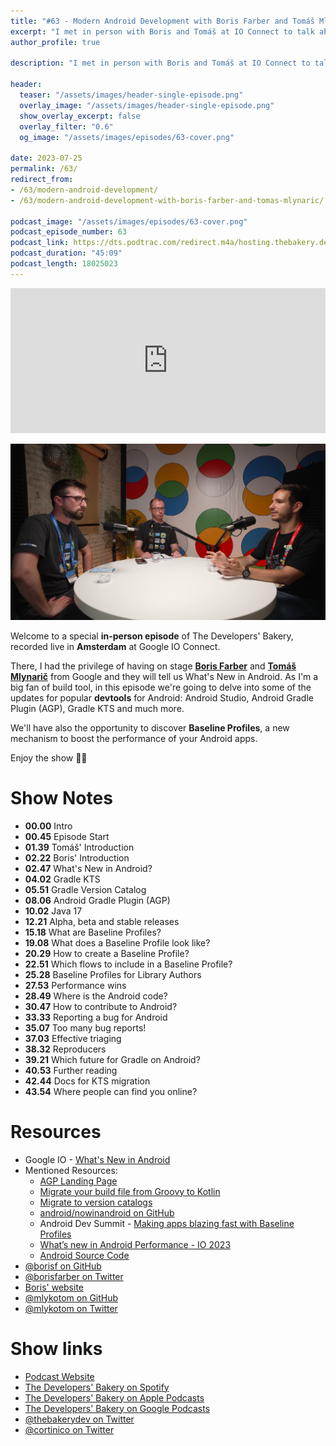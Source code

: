 ```yaml
---
title: "#63 - Modern Android Development with Boris Farber and Tomáš Mlynarič"
excerpt: "I met in person with Boris and Tomáš at IO Connect to talk about what's new in Android!"
author_profile: true

description: "I met in person with Boris and Tomáš at IO Connect to talk about what's new in Android!"

header:
  teaser: "/assets/images/header-single-episode.png"
  overlay_image: "/assets/images/header-single-episode.png"
  show_overlay_excerpt: false
  overlay_filter: "0.6"
  og_image: "/assets/images/episodes/63-cover.png"

date: 2023-07-25
permalink: /63/
redirect_from:
- /63/modern-android-development/
- /63/modern-android-development-with-boris-farber-and-tomas-mlynaric/

podcast_image: "/assets/images/episodes/63-cover.png"
podcast_episode_number: 63
podcast_link: https://dts.podtrac.com/redirect.m4a/hosting.thebakery.dev/63-thedevelopersbakery-mad.m4a
podcast_duration: "45:09"
podcast_length: 18025023
---
```


<iframe src="https://open.spotify.com/embed-podcast/show/4jV6Yoz7D38sZJlYMzJm3k" width="100%" height="232" frameborder="0" allowtransparency="true" allow="encrypted-media"></iframe>

![io connect photo](/assets/images/posts/ioconnect.jpg)

Welcome to a special **in-person episode** of The Developers' Bakery, recorded live in **Amsterdam** at Google IO Connect. 

There, I had the privilege of having on stage [**Boris Farber**](https://twitter.com/borisfarber) and [**Tomáš Mlynarič**](https://twitter.com/mlykotom) from Google and they will tell us What's New in Android. As I'm a big fan of build tool, in this episode we're going to delve into some of the updates for popular **devtools** for Android: Android Studio, Android Gradle Plugin (AGP), Gradle KTS and much more.

We'll have also the opportunity to discover **Baseline Profiles**, a new mechanism to boost the performance of your Android apps.

Enjoy the show 👨‍🍳

# Show Notes

- **00.00** Intro
- **00.45** Episode Start
- **01.39** Tomáš' Introduction
- **02.22** Boris' Introduction
- **02.47** What's New in Android?
- **04.02** Gradle KTS
- **05.51** Gradle Version Catalog
- **08.06** Android Gradle Plugin (AGP)
- **10.02** Java 17
- **12.21** Alpha, beta and stable releases
- **15.18** What are Baseline Profiles?
- **19.08** What does a Baseline Profile look like?
- **20.29** How to create a Baseline Profile?
- **22.51** Which flows to include in a Baseline Profile?
- **25.28** Baseline Profiles for Library Authors
- **27.53** Performance wins
- **28.49** Where is the Android code?
- **30.47** How to contribute to Android?
- **33.33** Reporting a bug for Android
- **35.07** Too many bug reports!
- **37.03** Effective triaging
- **38.32** Reproducers
- **39.21** Which future for Gradle on Android?
- **40.53** Further reading
- **42.44** Docs for KTS migration
- **43.54** Where people can find you online?

# Resources

* <i class="fab fa-youtube"></i> Google IO - [What's New in Android](https://io.google/2023/program/035d04f9-bc75-479e-8865-493151c867c4/)
* Mentioned Resources:
    * <i class="fas fa-link"></i> [AGP Landing Page](https://developer.android.com/build)
    * <i class="fas fa-link"></i> [Migrate your build file from Groovy to Kotlin](https://developer.android.com/build/migrate-to-kotlin-dsl)
    * <i class="fas fa-link"></i> [Migrate to version catalogs](https://developer.android.com/build/migrate-to-catalogs)
    * <i class="fab fa-github"></i> [android/nowinandroid on GitHub](https://github.com/android/nowinandroid)
    * <i class="fab fa-youtube"></i> Android Dev Summit - [Making apps blazing fast with Baseline Profiles](https://youtu.be/yJm5On5Gp4c)
    * <i class="fas fa-link"></i> [What’s new in Android Performance - IO 2023](https://medium.com/androiddevelopers/whats-new-in-android-performance-google-i-o-2023-edition-21a1832c9fa3)
    * <i class="fas fa-link"></i> [Android Source Code](https://cs.android.com/)
* <i class="fab fa-github"></i> [@borisf on GitHub](https://github.com/borisf)
* <i class="fab fa-twitter"></i> [@borisfarber on Twitter](https://twitter.com/borisfarber)
* <i class="fas fa-link"></i> [Boris' website](https://farber.io/)
* <i class="fab fa-github"></i> [@mlykotom on GitHub](https://github.com/mlykotom)
* <i class="fab fa-twitter"></i> [@mlykotom on Twitter](https://twitter.com/mlykotom)

# Show links

* <i class="fas fa-link"></i> [Podcast Website](https://thebakery.dev)
* <i class="fab fa-spotify"></i> [The Developers' Bakery on Spotify](https://open.spotify.com/show/4jV6Yoz7D38sZJlYMzJm3k?si=AL3ske_0R_CKlEScMhYhug)
* <i class="fas fa-podcast"></i> [The Developers' Bakery on Apple Podcasts](https://podcasts.apple.com/us/podcast/the-developers-bakery/id1542849034)
* <i class="fab fa-google-play"></i> [The Developers' Bakery on Google Podcasts](https://podcasts.google.com/feed/aHR0cHM6Ly90aGViYWtlcnkuZGV2L3BvZGNhc3QueG1s)
* <i class="fab fa-twitter"></i> [@thebakerydev on Twitter](https://twitter.com/thebakerydev)
* <i class="fab fa-twitter"></i> [@cortinico on Twitter](https://twitter.com/cortinico)